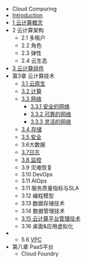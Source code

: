 * Cloud Compuring
* [Introduction](Cloud_Computing/README.md)
* [1 云计算概念](Cloud_Computing/1-云计算概念.md)
* 2 云计算架构
  * 2.1 多租户
  * 2.2 角色
  * 2.3 弹性
  * 2.4 云生态
* [3 云计算组件](Cloud_Computing/2-云计算组件.md)
* 第3章 云计算技术
  * [3.1 云原生](Cloud_Computing/3.1-云原生.md)
  * [3.2 计算](Cloud_Computing/3-云计算技术/3.2-计算.md)
  * [3.3 网络](Cloud_Computing/3-云计算技术/3.3-网络.md)
    * [3.3.1 安全的网络](Cloud_Computing/3-云计算技术/3.3.1-安全的网络.md)
    * [3.3.2 可靠的网络](Cloud_Computing/3-云计算技术/3.3.2-可靠的网络.md)
    * [3.3.3 灵活的网络](Cloud_Computing/3-云计算技术/3.3.3-灵活的网络.md)
  * [3.4 存储](Cloud_Computing/3-云计算技术/3.4-存储.md)
  * [3.5 安全](Cloud_Computing/3-云计算技术/3.5-安全.md)
  * 3.6大数据
  * [3.7日志](Cloud_Computing/3-云计算技术/3.7-日志.md)
  * [3.8 监控](Cloud_Computing/3-云计算技术/3.8-监控.md)
  * 3.9 灾难恢复
  * 3.10 DevOps
  * 3.11 AIOps
  * 3.11 服务质量指标与SLA
  * 3.12 编程模型
  * 3.13 数据存储技术
  * 3.14 数据管理技术
  * [3.15 云计算平台管理技术](Cloud_Computing/3-云计算技术/3.15-云计算平台管理技术.md)
  * 3.16 桌面&应用虚拟化
* 
  * 5.6 [VPC](4-VPC.md)
* 第八章 PaaS平台
  * Cloud Foundry
